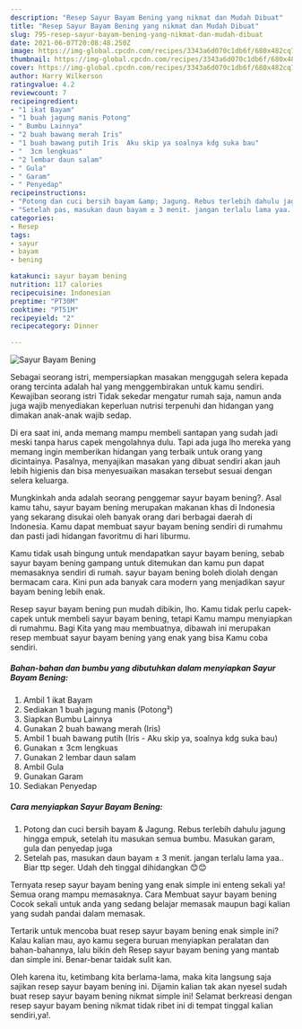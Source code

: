 ```yaml
---
description: "Resep Sayur Bayam Bening yang nikmat dan Mudah Dibuat"
title: "Resep Sayur Bayam Bening yang nikmat dan Mudah Dibuat"
slug: 795-resep-sayur-bayam-bening-yang-nikmat-dan-mudah-dibuat
date: 2021-06-07T20:08:48.250Z
image: https://img-global.cpcdn.com/recipes/3343a6d070c1db6f/680x482cq70/sayur-bayam-bening-foto-resep-utama.jpg
thumbnail: https://img-global.cpcdn.com/recipes/3343a6d070c1db6f/680x482cq70/sayur-bayam-bening-foto-resep-utama.jpg
cover: https://img-global.cpcdn.com/recipes/3343a6d070c1db6f/680x482cq70/sayur-bayam-bening-foto-resep-utama.jpg
author: Harry Wilkerson
ratingvalue: 4.2
reviewcount: 7
recipeingredient:
- "1 ikat Bayam"
- "1 buah jagung manis Potong"
- " Bumbu Lainnya"
- "2 buah bawang merah Iris"
- "1 buah bawang putih Iris  Aku skip ya soalnya kdg suka bau"
- "  3cm lengkuas"
- "2 lembar daun salam"
- " Gula"
- " Garam"
- " Penyedap"
recipeinstructions:
- "Potong dan cuci bersih bayam &amp; Jagung. Rebus terlebih dahulu jagung hingga empuk, setelah itu masukan semua bumbu. Masukan garam, gula dan penyedap juga"
- "Setelah pas, masukan daun bayam ± 3 menit. jangan terlalu lama yaa.. Biar ttp seger. Udah deh tinggal dihidangkan 😊😊"
categories:
- Resep
tags:
- sayur
- bayam
- bening

katakunci: sayur bayam bening 
nutrition: 117 calories
recipecuisine: Indonesian
preptime: "PT30M"
cooktime: "PT51M"
recipeyield: "2"
recipecategory: Dinner

---
```



![Sayur Bayam Bening](https://img-global.cpcdn.com/recipes/3343a6d070c1db6f/680x482cq70/sayur-bayam-bening-foto-resep-utama.jpg)

Sebagai seorang istri, mempersiapkan masakan menggugah selera kepada orang tercinta adalah hal yang menggembirakan untuk kamu sendiri. Kewajiban seorang istri Tidak sekedar mengatur rumah saja, namun anda juga wajib menyediakan keperluan nutrisi terpenuhi dan hidangan yang dimakan anak-anak wajib sedap.

Di era  saat ini, anda memang mampu membeli santapan yang sudah jadi meski tanpa harus capek mengolahnya dulu. Tapi ada juga lho mereka yang memang ingin memberikan hidangan yang terbaik untuk orang yang dicintainya. Pasalnya, menyajikan masakan yang dibuat sendiri akan jauh lebih higienis dan bisa menyesuaikan masakan tersebut sesuai dengan selera keluarga. 



Mungkinkah anda adalah seorang penggemar sayur bayam bening?. Asal kamu tahu, sayur bayam bening merupakan makanan khas di Indonesia yang sekarang disukai oleh banyak orang dari berbagai daerah di Indonesia. Kamu dapat membuat sayur bayam bening sendiri di rumahmu dan pasti jadi hidangan favoritmu di hari liburmu.

Kamu tidak usah bingung untuk mendapatkan sayur bayam bening, sebab sayur bayam bening gampang untuk ditemukan dan kamu pun dapat memasaknya sendiri di rumah. sayur bayam bening boleh diolah dengan bermacam cara. Kini pun ada banyak cara modern yang menjadikan sayur bayam bening lebih enak.

Resep sayur bayam bening pun mudah dibikin, lho. Kamu tidak perlu capek-capek untuk membeli sayur bayam bening, tetapi Kamu mampu menyiapkan di rumahmu. Bagi Kita yang mau membuatnya, dibawah ini merupakan resep membuat sayur bayam bening yang enak yang bisa Kamu coba sendiri.

<!--inarticleads1-->

##### Bahan-bahan dan bumbu yang dibutuhkan dalam menyiapkan Sayur Bayam Bening:

1. Ambil 1 ikat Bayam
1. Sediakan 1 buah jagung manis (Potong²)
1. Siapkan  Bumbu Lainnya
1. Gunakan 2 buah bawang merah (Iris)
1. Ambil 1 buah bawang putih (Iris - Aku skip ya, soalnya kdg suka bau)
1. Gunakan  ± 3cm lengkuas
1. Gunakan 2 lembar daun salam
1. Ambil  Gula
1. Gunakan  Garam
1. Sediakan  Penyedap




<!--inarticleads2-->

##### Cara menyiapkan Sayur Bayam Bening:

1. Potong dan cuci bersih bayam &amp; Jagung. Rebus terlebih dahulu jagung hingga empuk, setelah itu masukan semua bumbu. Masukan garam, gula dan penyedap juga
1. Setelah pas, masukan daun bayam ± 3 menit. jangan terlalu lama yaa.. Biar ttp seger. Udah deh tinggal dihidangkan 😊😊




Ternyata resep sayur bayam bening yang enak simple ini enteng sekali ya! Semua orang mampu memasaknya. Cara Membuat sayur bayam bening Cocok sekali untuk anda yang sedang belajar memasak maupun bagi kalian yang sudah pandai dalam memasak.

Tertarik untuk mencoba buat resep sayur bayam bening enak simple ini? Kalau kalian mau, ayo kamu segera buruan menyiapkan peralatan dan bahan-bahannya, lalu bikin deh Resep sayur bayam bening yang mantab dan simple ini. Benar-benar taidak sulit kan. 

Oleh karena itu, ketimbang kita berlama-lama, maka kita langsung saja sajikan resep sayur bayam bening ini. Dijamin kalian tak akan nyesel sudah buat resep sayur bayam bening nikmat simple ini! Selamat berkreasi dengan resep sayur bayam bening nikmat tidak ribet ini di tempat tinggal kalian sendiri,ya!.

